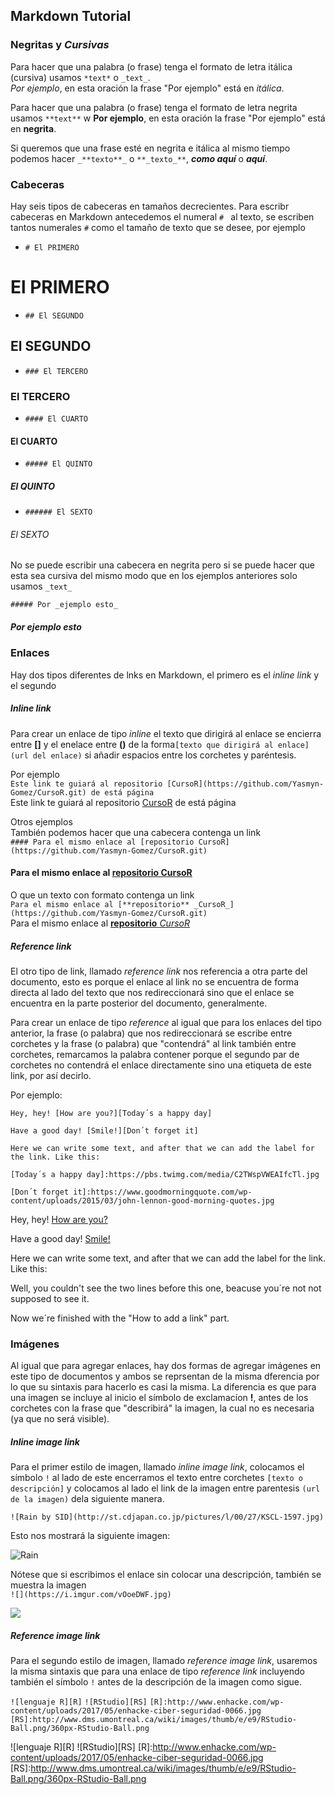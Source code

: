 ## Markdown Tutorial

### **Negritas** y _Cursivas_

Para hacer que una palabra (o frase) tenga el formato de letra itálica (cursiva) usamos `*text*` o `_text_`.  
_Por ejemplo_, en esta oración la frase "Por ejemplo" está en *itálica*.

Para hacer que una palabra (o frase) tenga el formato de letra negrita usamos `**text**`  w
**Por ejemplo**, en esta oración la frase "Por ejemplo" está en **negrita**.

Si queremos que una frase esté en negrita e itálica al mismo tiempo podemos hacer `_**texto**_` o `**_texto_**`, **_como aquí_** o _**aquí**_.

### Cabeceras

Hay seis tipos de cabeceras en tamaños decrecientes. Para escribr cabeceras en Markdown antecedemos el numeral `# ` al texto, se escriben tantos numerales `#` como el tamaño de texto que se desee, por ejemplo

- `# El PRIMERO`

# El PRIMERO

- `## El SEGUNDO`

## El SEGUNDO

- `### El TERCERO` 

### El TERCERO

- `#### El CUARTO`

#### El CUARTO

- `##### El QUINTO`

##### El QUINTO

- `###### El SEXTO`

###### El SEXTO

No se puede escribir una cabecera en negrita pero si se puede hacer que esta sea cursiva del mismo modo que en los ejemplos anteriores solo usamos `_text_`  

`##### Por _ejemplo esto_`  

##### Por _ejemplo esto_

### Enlaces

Hay dos tipos diferentes de lnks en Markdown, el primero es el _inline link_ y el segundo 
##### _Inline link_
Para crear un enlace de tipo _inline_ el texto que dirigirá al enlace se encierra entre **[]** y el enelace entre **()** de la forma`[texto que dirigirá al enlace](url del enlace)` si añadir espacios entre los corchetes y paréntesis.

Por ejemplo  
`Este link te guiará al repositorio [CursoR](https://github.com/Yasmyn-Gomez/CursoR.git) de está página`  
Este link te guiará al repositorio [CursoR](https://github.com/Yasmyn-Gomez/CursoR.git) de está página

Otros ejemplos  
También podemos hacer que una cabecera contenga un link  
`#### Para el mismo enlace al [repositorio CursoR](https://github.com/Yasmyn-Gomez/CursoR.git)`  
#### Para el mismo enlace al [repositorio CursoR](https://github.com/Yasmyn-Gomez/CursoR.git)
O que un texto con formato contenga un link  
`Para el mismo enlace al [**repositorio** _CursoR_](https://github.com/Yasmyn-Gomez/CursoR.git)`  
Para el mismo enlace al [**repositorio** _CursoR_](https://github.com/Yasmyn-Gomez/CursoR.git)

##### _Reference link_
El otro tipo de link, llamado _reference link_ nos referencia a otra parte del documento, esto es porque el enlace al link no se encuentra de forma directa al lado del texto que nos redireccionará sino que el enlace se encuentra en la parte posterior del documento, generalmente.

Para crear un enlace de tipo _reference_ al igual que para los enlaces del tipo anterior, la frase (o palabra) que nos redireccionará se escribe entre corchetes y la frase (o palabra) que "contendrá" al link también entre corchetes, remarcamos la palabra contener porque el segundo par de corchetes no contendrá el enlace directamente sino una etiqueta de este link, por así decirlo.

Por ejemplo:

`Hey, hey! [How are you?][Today´s a happy day]`

`Have a good day! [Smile!][Don´t forget it]`

`Here we can write some text, and after that we can add the label for the link.
Like this:`

`[Today´s a happy day]:https://pbs.twimg.com/media/C2TWspVWEAIfcTl.jpg`

`[Don´t forget it]:https://www.goodmorningquote.com/wp-content/uploads/2015/03/john-lennon-good-morning-quotes.jpg`

Hey, hey! [How are you?][Today´s a happy day]

Have a good day! [Smile!][Don´t forget it]

Here we can write some text, and after that we can add the label for the link. Like this:

[Today´s a happy day]:https://pbs.twimg.com/media/C2TWspVWEAIfcTl.jpg

[Don´t forget it]:https://www.goodmorningquote.com/wp-content/uploads/2015/03/john-lennon-good-morning-quotes.jpg

Well, you couldn't see the two lines before this one, beacuse you´re not not supposed to see it.

Now we´re finished with the "How to add a link" part.

### Imágenes
Al igual que para agregar enlaces, hay dos formas de agregar imágenes en este tipo de documentos y ambos se reprsentan de la misma dferencia por lo que su sintaxis para hacerlo es casi la misma. La diferencia es que para una imagen se incluye al inicio el símbolo de exclamacíon **!**, antes de los corchetes con la frase que "describirá" la imagen, la cual no es necesaria (ya que no será visible).  
##### Inline image link
Para el primer estilo de imagen, llamado _inline image link_, colocamos el símbolo `!` al lado de este encerramos el texto entre corchetes `[texto o descripción]` y colocamos al lado el link de la imagen entre parentesis `(url de la imagen)` dela siguiente manera.

`![Rain by SID](http://st.cdjapan.co.jp/pictures/l/00/27/KSCL-1597.jpg)`

Esto nos mostrará la siguiente imagen:

![Rain](http://st.cdjapan.co.jp/pictures/l/00/27/KSCL-1597.jpg)

Nótese que si escribimos el enlace sin colocar una descripción, también se muestra la imagen  
`![](https://i.imgur.com/vOoeDWF.jpg)`

![](https://i.imgur.com/vOoeDWF.jpg)

##### Reference image link
Para el segundo estilo de imagen, llamado _reference image link_, usaremos la misma sintaxis que para una enlace de tipo _reference link_ incluyendo también el símbolo `!` antes de la descripción de la imagen como sigue.

`![lenguaje R][R]`
`![RStudio][RS]`
`[R]:http://www.enhacke.com/wp-content/uploads/2017/05/enhacke-ciber-seguridad-0066.jpg`
`[RS]:http://www.dms.umontreal.ca/wiki/images/thumb/e/e9/RStudio-Ball.png/360px-RStudio-Ball.png`

![lenguaje R][R]
![RStudio][RS]
[R]:http://www.enhacke.com/wp-content/uploads/2017/05/enhacke-ciber-seguridad-0066.jpg
[RS]:http://www.dms.umontreal.ca/wiki/images/thumb/e/e9/RStudio-Ball.png/360px-RStudio-Ball.png




